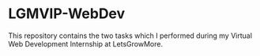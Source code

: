 # LGMVIP-WebDev
This repository contains the two tasks which I performed during my Virtual Web Development Internship at LetsGrowMore.
